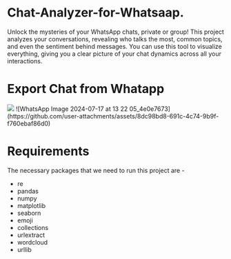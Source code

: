# Chat-Analyzer-for-Whatsaap.
Unlock the mysteries of your WhatsApp chats, private or group! This project analyzes your conversations, revealing who talks the most, common topics, and even the sentiment behind messages. You can use this tool to visualize everything, giving you a clear picture of your chat dynamics across all your interactions.

# Export Chat from Whatapp
<img src="**[![WhatsApp Image 2024-07-17 at 13 22 05_4e0e7673](https://github.com/user-attachments/assets/8dc98bd8-691c-4c74-9b9f-f760ebaf86d0)]**" width="**[20]**" height="**[desired_height (optional)]**" />
![WhatsApp Image 2024-07-17 at 13 22 05_4e0e7673](https://github.com/user-attachments/assets/8dc98bd8-691c-4c74-9b9f-f760ebaf86d0)


# Requirements
The necessary packages that we need to run this project are -
* re
* pandas
* numpy
* matplotlib
* seaborn
* emoji
* collections
* urlextract
* wordcloud
* urllib
